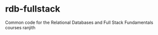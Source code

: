 rdb-fullstack
=============

Common code for the Relational Databases and Full Stack Fundamentals courses ranjith
